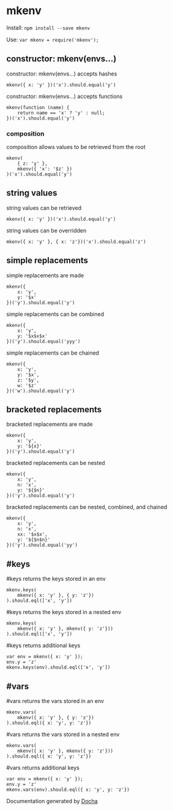 # mkenv
Install:
```npm install --save mkenv```

Use:
```var mkenv = require('mkenv');```

## constructor: mkenv(envs...)
 constructor: mkenv(envs...) accepts hashes

```
mkenv({ x: 'y' })('x').should.equal('y')
```


 constructor: mkenv(envs...) accepts functions

```
mkenv(function (name) {
	return name == 'x' ? 'y' : null;
})('x').should.equal('y')
```


### composition
 composition allows values to be retrieved from the root

```
mkenv(
	{ z: 'y' },
	mkenv({ 'x': '$z' })
)('x').should.equal('y')
```


## string values
 string values can be retrieved

```
mkenv({ x: 'y' })('x').should.equal('y')
```


 string values can be overridden

```
mkenv({ x: 'y' }, { x: 'z'})('x').should.equal('z')
```


## simple replacements
 simple replacements are made

```
mkenv({
	x: 'y',
	y: '$x'
})('y').should.equal('y')
```


 simple replacements can be combined

```
mkenv({
	x: 'y',
	y: '$x$x$x'
})('y').should.equal('yyy')
```


 simple replacements can be chained

```
mkenv({
	x: 'y',
	y: '$x',
	z: '$y',
	w: '$z'
})('w').should.equal('y')
```


## bracketed replacements
 bracketed replacements are made

```
mkenv({
	x: 'y',
	y: '${x}'
})('y').should.equal('y')
```


 bracketed replacements can be nested

```
mkenv({
	x: 'y',
	n: 'x',
	y: '${$n}'
})('y').should.equal('y')
```


 bracketed replacements can be nested, combined, and chained

```
mkenv({
	x: 'y',
	n: 'x',
	xx: '$x$x',
	y: '${$n$n}'
})('y').should.equal('yy')
```


## #keys
 #keys returns the keys stored in an env

```
mkenv.keys(
	mkenv({ x: 'y' }, { y: 'z'})
).should.eql(['x', 'y'])
```


 #keys returns the keys stored in a nested env

```
mkenv.keys(
	mkenv({ x: 'y' }, mkenv({ y: 'z'}))
).should.eql(['x', 'y'])
```


 #keys returns additional keys

```
var env = mkenv({ x: 'y' });
env.y = 'z'
mkenv.keys(env).should.eql(['x', 'y'])
```


## #vars
 #vars returns the vars stored in an env

```
mkenv.vars(
	mkenv({ x: 'y' }, { y: 'z'})
).should.eql({ x: 'y', y: 'z'})
```


 #vars returns the vars stored in a nested env

```
mkenv.vars(
	mkenv({ x: 'y' }, mkenv({ y: 'z'}))
).should.eql({ x: 'y', y: 'z'})
```


 #vars returns additional keys

```
var env = mkenv({ x: 'y' });
env.y = 'z'
mkenv.vars(env).should.eql({ x: 'y', y: 'z'})
```





Documentation generated by [Docha](https://github.com/tehsenaus/docha)